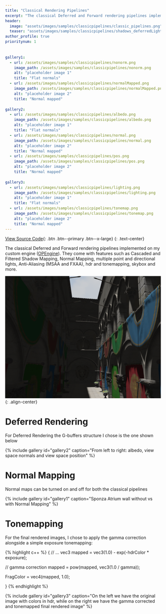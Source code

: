 ```yaml
---
title: "Classical Rendering Pipelines"
excerpt: "The classical Deferred and Forward rendering pipelines implemented on my custom engine (OPEngine). They come with features such as Shadow Mapping, Normal Mapping, multiple point and directional lights, Anti-Aliasing (MSAA and FXAA), hdr and tonemapping, skybox..."
header:
  image: "assets/images/samples/classicpipelines/classic_pipelines.png"
  teaser: "assets/images/samples/classicpipelines/shadows_deferredLights_cropped.png"
author_profile: true
prioritynum: 1


gallery1:
  - url: /assets/images/samples/classicpipelines/nonorm.png
    image_path: /assets/images/samples/classicpipelines/nonorm.png
    alt: "placeholder image 1"
    title: "Flat normals"
  - url: /assets/images/samples/classicpipelines/normalMapped.png
    image_path: /assets/images/samples/classicpipelines/normalMapped.png
    alt: "placeholder image 2"
    title: "Normal mapped"

gallery2:
  - url: /assets/images/samples/classicpipelines/albedo.png
    image_path: /assets/images/samples/classicpipelines/albedo.png
    alt: "placeholder image 1"
    title: "Flat normals"
  - url: /assets/images/samples/classicpipelines/normal.png
    image_path: /assets/images/samples/classicpipelines/normal.png
    alt: "placeholder image 2"
    title: "Normal mapped"
  - url: /assets/images/samples/classicpipelines/pos.png
    image_path: /assets/images/samples/classicpipelines/pos.png
    alt: "placeholder image 2"
    title: "Normal mapped"

gallery3:
  - url: /assets/images/samples/classicpipelines/lighting.png
    image_path: /assets/images/samples/classicpipelines/lighting.png
    alt: "placeholder image 1"
    title: "Flat normals"
  - url: /assets/images/samples/classicpipelines/tonemap.png
    image_path: /assets/images/samples/classicpipelines/tonemap.png
    alt: "placeholder image 2"
    title: "Normal mapped"
---
```


[View Source Code](https://github.com/Otaviopeixoto1/OPEngine/tree/main/src/render/Classical){: .btn .btn--primary .btn--x-large}
{: .text-center}

<p>The classical Deferred and Forward rendering pipelines implemented on my custom engine (<a href="https://otaviopeixoto1.github.io/portfolio/OPEngine/">OPEngine</a>). They come with features such as Cascaded and Filtered Shadow Mapping, Normal Mapping, multiple point and directional lights, Anti-Aliasing (MSAA and FXAA), hdr and tonemapping, skybox and more.</p>



![image-center]( /assets/images/samples/classicpipelines/renderForward.png){: .align-center}


# Deferred Rendering
<p> For Deferred Rendering the G-buffers structure I chose is the one shown below</p>
{% include gallery id="gallery2" caption="From left to right: albedo, view space normals and view space position" %}

# Normal Mapping
<p>Normal maps can be turned on and off for both the classical pipelines</p>
{% include gallery id="gallery1" caption="Sponza Atrium wall without vs with Normal Mapping" %}

# Tonemapping
<p>For the final rendered images, I chose to apply the gamma correction alongside a simple exposure tonemapping: </p>
{% highlight c++ %}
{
  // ...
  vec3 mapped = vec3(1.0) - exp(-hdrColor * exposure);

  // gamma correction 
  mapped = pow(mapped, vec3(1.0 / gamma));

  FragColor = vec4(mapped, 1.0);

}
{% endhighlight %}


{% include gallery id="gallery3" caption="On the left we have the original image with colors in hdr, while on the right we have the gamma corrected and tonemapped final rendered image" %}


